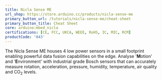 ```yaml
---
title: Nicla Sense ME
url_shop: https://store.arduino.cc/products/nicla-sense-me
primary_button_url: /tutorials/nicla-sense-me/cheat-sheet
primary_button_title: Cheat Sheet
core: arduino:mbed_nicla
certifications: [CE, FCC, UKCA, WEEE, RoHS, IC, MIC, RCM]
productCode: '043'
---
```


The Nicla Sense ME houses 4 low power sensors in a small footprint enabling powerful data fusion capabilities on the edge. Analyse '**M**otion' and '**E**nvironment' with industrial grade Bosch sensors that can accurately measure rotation, acceleration, pressure, humidity, temperature, air quality and CO<sub>2</sub> levels.
